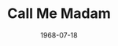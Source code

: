 ---
title: Call Me Madam
date: 1968-07-18
opening_date: 1968-07-18
closing_date: 1968-07-27
layout: productions
playbill:
Theatre: Theatre Jacksonville
Venue: Little Theatre
cast:
- Mrs. Sally Adams: Pamela Garmon
- Congressman Wilkins: Bob Hilgenberg
- Henry Gibson: Ham Waddell
- Kenneth Gibson: Gary Varnadore
- Stella Phillips: Elise Hallowes
- Senator Brockbank: Ray Navorre
- Senator Gallagher: Herb Marks
- Cosmo Constantine: Edward Doe
- Pemberton Maxwell: Jack Masters
- Hugo Tantinnin: John Walker
- Sebastian Sebastian: Walter Hyams
- Princess Maria: Fay Griffin
- Lady in Waiting: Lois Navarre
- Champion: Dick Kerekes
- The Guy: Bob Conine
- Grand Duchess Sophie: Mary Coyle
- Grand Duke Otto: Bill McGhee
- Ensemble:
  - Betty Lou Burket
  - Diane Catherwood
  - Paulette Dietrich
  - Charles Dorman
  - Bruce Galloway
  - Mary Ruth Galloway
  - Bonnie Hiltabidle
  - Rea Jarchower
  - Jinny Kordek
  - Harriett Leathem
  - Jeanne Marie Lee
  - Shirley Lightbody
  - Carol Ann Lucas
  - Hal McIntyre
  - Harriet Miltenberg
  - Conrad Peterson
  - James Raney
  - Michael Ryan
  - Rike Wensing
crew:
- Director: Robert Knowles
- Choreographer: Bob Conine
- Set Design: Phil Fitzpatrick
- Musical Director: Rosalind McCall
- Stage Manager: Ron Griffis
- Assistant Stage Manager:
  - Fernando Velandia
  - Ham Waddell
- Costumes:
  - Nancy Fitzpatrick
  - Mary Coyle
- Properties:
  - Katy Raven
  - Judy DeSane
  - Gladys Dale
  - Esther Barnes
  - Mary Ellen Calhoun
- Lighting:
  - Bill Bacon
  - Frank Berman
- Follow Spot: Maria Alarcon
- Scenery:
  - Mary Ellen Calhoun
  - Katy Raven
  - Nancy Fitzpatrick
  - Suzanne Lanier
  - Suzie Knowles
  - Norma Patrick
  - Robin Knowles
- Running Crew:
  - Mary Ellen Calhoun
  - John Glass
  - David Whitfield
  - Loren Murray
  - Ham Waddell
  - Ted Hutton
  - Bob Larson
  - Bobby Jewett
  - Norma Patrick
  - Suzanne Lanier
- Publicity:
  - Lois Navarre
  - Cindy Waddell
  - Carol Lucas
orchestra:
- Piano: Rosalind McCall
- Organ: Scott McCall
- Percussion: Jack Mattison
---